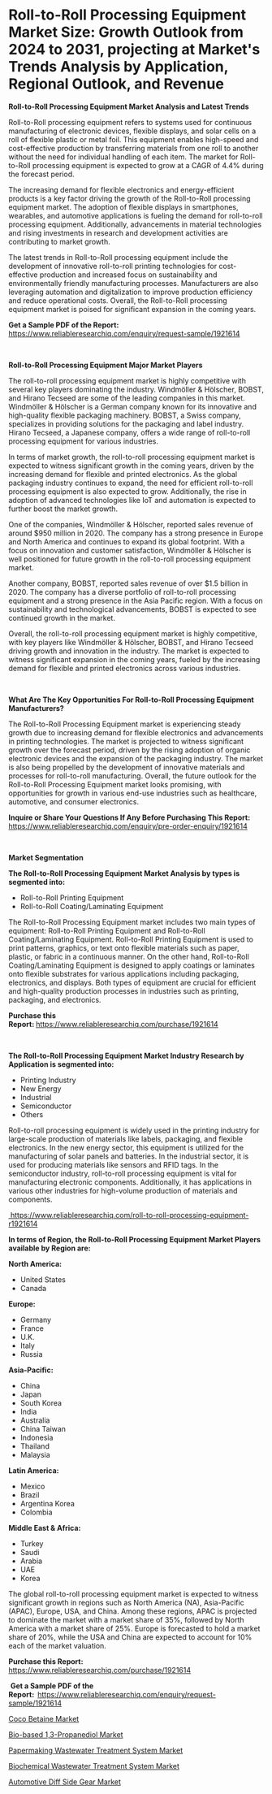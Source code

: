 <p><h1>Roll-to-Roll Processing Equipment Market Size: Growth Outlook from 2024 to 2031, projecting at Market's Trends Analysis by Application, Regional Outlook, and Revenue</h1></p><p><strong>Roll-to-Roll Processing Equipment Market Analysis and Latest Trends</strong></p>
<p><p>Roll-to-Roll processing equipment refers to systems used for continuous manufacturing of electronic devices, flexible displays, and solar cells on a roll of flexible plastic or metal foil. This equipment enables high-speed and cost-effective production by transferring materials from one roll to another without the need for individual handling of each item. The market for Roll-to-Roll processing equipment is expected to grow at a CAGR of 4.4% during the forecast period.</p><p>The increasing demand for flexible electronics and energy-efficient products is a key factor driving the growth of the Roll-to-Roll processing equipment market. The adoption of flexible displays in smartphones, wearables, and automotive applications is fueling the demand for roll-to-roll processing equipment. Additionally, advancements in material technologies and rising investments in research and development activities are contributing to market growth.</p><p>The latest trends in Roll-to-Roll processing equipment include the development of innovative roll-to-roll printing technologies for cost-effective production and increased focus on sustainability and environmentally friendly manufacturing processes. Manufacturers are also leveraging automation and digitalization to improve production efficiency and reduce operational costs. Overall, the Roll-to-Roll processing equipment market is poised for significant expansion in the coming years.</p></p>
<p><strong>Get a Sample PDF of the Report:&nbsp;</strong> <a href="https://www.reliableresearchiq.com/enquiry/request-sample/1921614">https://www.reliableresearchiq.com/enquiry/request-sample/1921614</a></p>
<p>&nbsp;</p>
<p><strong>Roll-to-Roll Processing Equipment Major Market Players</strong></p>
<p><p>The roll-to-roll processing equipment market is highly competitive with several key players dominating the industry. Windmöller & Hölscher, BOBST, and Hirano Tecseed are some of the leading companies in this market. Windmöller & Hölscher is a German company known for its innovative and high-quality flexible packaging machinery. BOBST, a Swiss company, specializes in providing solutions for the packaging and label industry. Hirano Tecseed, a Japanese company, offers a wide range of roll-to-roll processing equipment for various industries.</p><p>In terms of market growth, the roll-to-roll processing equipment market is expected to witness significant growth in the coming years, driven by the increasing demand for flexible and printed electronics. As the global packaging industry continues to expand, the need for efficient roll-to-roll processing equipment is also expected to grow. Additionally, the rise in adoption of advanced technologies like IoT and automation is expected to further boost the market growth.</p><p>One of the companies, Windmöller & Hölscher, reported sales revenue of around $950 million in 2020. The company has a strong presence in Europe and North America and continues to expand its global footprint. With a focus on innovation and customer satisfaction, Windmöller & Hölscher is well positioned for future growth in the roll-to-roll processing equipment market.</p><p>Another company, BOBST, reported sales revenue of over $1.5 billion in 2020. The company has a diverse portfolio of roll-to-roll processing equipment and a strong presence in the Asia Pacific region. With a focus on sustainability and technological advancements, BOBST is expected to see continued growth in the market.</p><p>Overall, the roll-to-roll processing equipment market is highly competitive, with key players like Windmöller & Hölscher, BOBST, and Hirano Tecseed driving growth and innovation in the industry. The market is expected to witness significant expansion in the coming years, fueled by the increasing demand for flexible and printed electronics across various industries.</p></p>
<p>&nbsp;</p>
<p><strong>What Are The Key Opportunities For Roll-to-Roll Processing Equipment Manufacturers?</strong></p>
<p><p>The Roll-to-Roll Processing Equipment market is experiencing steady growth due to increasing demand for flexible electronics and advancements in printing technologies. The market is projected to witness significant growth over the forecast period, driven by the rising adoption of organic electronic devices and the expansion of the packaging industry. The market is also being propelled by the development of innovative materials and processes for roll-to-roll manufacturing. Overall, the future outlook for the Roll-to-Roll Processing Equipment market looks promising, with opportunities for growth in various end-use industries such as healthcare, automotive, and consumer electronics.</p></p>
<p><strong>Inquire or Share Your Questions If Any Before Purchasing This Report:</strong> <a href="https://www.reliableresearchiq.com/enquiry/pre-order-enquiry/1921614">https://www.reliableresearchiq.com/enquiry/pre-order-enquiry/1921614</a></p>
<p>&nbsp;</p>
<p><strong>Market Segmentation</strong></p>
<p><strong>The Roll-to-Roll Processing Equipment Market Analysis by types is segmented into:</strong></p>
<p><ul><li>Roll-to-Roll Printing Equipment</li><li>Roll-to-Roll Coating/Laminating Equipment</li></ul></p>
<p><p>The Roll-to-Roll Processing Equipment market includes two main types of equipment: Roll-to-Roll Printing Equipment and Roll-to-Roll Coating/Laminating Equipment. Roll-to-Roll Printing Equipment is used to print patterns, graphics, or text onto flexible materials such as paper, plastic, or fabric in a continuous manner. On the other hand, Roll-to-Roll Coating/Laminating Equipment is designed to apply coatings or laminates onto flexible substrates for various applications including packaging, electronics, and displays. Both types of equipment are crucial for efficient and high-quality production processes in industries such as printing, packaging, and electronics.</p></p>
<p><strong>Purchase this Report:&nbsp;</strong><a href="https://www.reliableresearchiq.com/purchase/1921614">https://www.reliableresearchiq.com/purchase/1921614</a></p>
<p>&nbsp;</p>
<p><strong>The Roll-to-Roll Processing Equipment Market Industry Research by Application is segmented into:</strong></p>
<p><ul><li>Printing Industry</li><li>New Energy</li><li>Industrial</li><li>Semiconductor</li><li>Others</li></ul></p>
<p><p>Roll-to-roll processing equipment is widely used in the printing industry for large-scale production of materials like labels, packaging, and flexible electronics. In the new energy sector, this equipment is utilized for the manufacturing of solar panels and batteries. In the industrial sector, it is used for producing materials like sensors and RFID tags. In the semiconductor industry, roll-to-roll processing equipment is vital for manufacturing electronic components. Additionally, it has applications in various other industries for high-volume production of materials and components.</p></p>
<p><a href="https://www.reliableresearchiq.com/roll-to-roll-processing-equipment-r1921614">&nbsp;https://www.reliableresearchiq.com/roll-to-roll-processing-equipment-r1921614</a></p>
<p><strong>In terms of Region, the Roll-to-Roll Processing Equipment Market Players available by Region are:</strong></p>
<p>
    <p> <strong> North America: </strong>
        <ul>
            <li>United States</li>
            <li>Canada</li>
        </ul>
        </p> 
    <p> <strong> Europe: </strong>
        <ul>
            <li>Germany</li>
            <li>France</li>
            <li>U.K.</li>
            <li>Italy</li>
            <li>Russia</li>
        </ul>
        </p> 
    <p> <strong> Asia-Pacific: </strong>
        <ul>
            <li>China</li>
            <li>Japan</li>
            <li>South Korea</li>
            <li>India</li>
            <li>Australia</li>
            <li>China Taiwan</li>
            <li>Indonesia</li>
            <li>Thailand</li>
            <li>Malaysia</li>
        </ul>
        </p> 
    <p> <strong> Latin America: </strong>
        <ul>
            <li>Mexico</li>
            <li>Brazil</li>
            <li>Argentina Korea</li>
            <li>Colombia</li>
        </ul>
        </p> 
    <p> <strong> Middle East & Africa: </strong>
        <ul>
            <li>Turkey</li>
            <li>Saudi</li>
            <li>Arabia</li>
            <li>UAE</li>
            <li>Korea</li>
        </ul>
    </p>
    </p>
<p><p>The global roll-to-roll processing equipment market is expected to witness significant growth in regions such as North America (NA), Asia-Pacific (APAC), Europe, USA, and China. Among these regions, APAC is projected to dominate the market with a market share of 35%, followed by North America with a market share of 25%. Europe is forecasted to hold a market share of 20%, while the USA and China are expected to account for 10% each of the market valuation.</p></p>
<p><strong>Purchase this Report: </strong><a href="https://www.reliableresearchiq.com/purchase/1921614">https://www.reliableresearchiq.com/purchase/1921614</a></p>
<p>&nbsp;<strong>Get a Sample PDF of the Report:&nbsp;&nbsp;</strong><a href="https://www.reliableresearchiq.com/enquiry/request-sample/1921614">https://www.reliableresearchiq.com/enquiry/request-sample/1921614</a></p>
<p><strong></strong></p>
<p><p><a href="https://www.linkedin.com/pulse/coco-betaine-market-size-growth-industry-analysis-segmentation-qqrgf?trackingId=qcWCn8QhQfaJ4shdsMjrZA%3D%3D">Coco Betaine Market</a></p><p><a href="https://www.linkedin.com/pulse/bio-based-13-propanediol-market-global-insights-sales-trends-wghqf?trackingId=QpR6DerLTfSYJ4n%2BAh9i8w%3D%3D">Bio-based 1,3-Propanediol Market</a></p><p><a href="https://github.com/kishanagarner91/Market-Research-Report-List-1/blob/main/papermaking-wastewater-treatment-system-market.md">Papermaking Wastewater Treatment System Market</a></p><p><a href="https://github.com/hrhzhypq19/Market-Research-Report-List-1/blob/main/biochemical-wastewater-treatment-system-market.md">Biochemical Wastewater Treatment System Market</a></p><p><a href="https://www.linkedin.com/pulse/automotive-diff-side-gear-market-global-regional-analysis-lzuye?trackingId=Z5tBQ0ctTRuElek9vVfoJQ%3D%3D">Automotive Diff Side Gear Market</a></p></p>